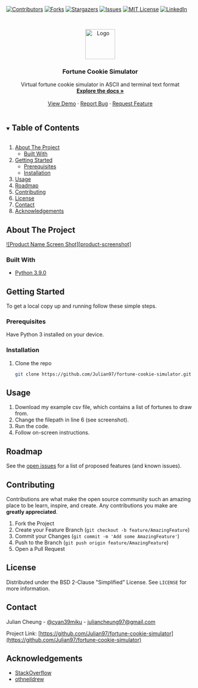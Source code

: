<!--
*** Thanks for checking out the Best-README-Template. If you have a suggestion
*** that would make this better, please fork the repo and create a pull request
*** or simply open an issue with the tag "enhancement".
*** Thanks again! Now go create something AMAZING! :D
***
***
***
*** To avoid retyping too much info. Do a search and replace for the following:
*** github_username, repo_name, twitter_handle, email, project_title, project_description
-->



<!-- PROJECT SHIELDS -->
<!--
*** I'm using markdown "reference style" links for readability.
*** Reference links are enclosed in brackets [ ] instead of parentheses ( ).
*** See the bottom of this document for the declaration of the reference variables
*** for contributors-url, forks-url, etc. This is an optional, concise syntax you may use.
*** https://www.markdownguide.org/basic-syntax/#reference-style-links
-->
[![Contributors][contributors-shield]][contributors-url]
[![Forks][forks-shield]][forks-url]
[![Stargazers][stars-shield]][stars-url]
[![Issues][issues-shield]][issues-url]
[![MIT License][license-shield]][license-url]
[![LinkedIn][linkedin-shield]][linkedin-url]



<!-- PROJECT LOGO -->
<br />
<p align="center">
  <a href="https://github.com/Julian97/fortune-cookie-simulator">
    <img src="images/logo.png" alt="Logo" width="80" height="80">
  </a>

  <h3 align="center">Fortune Cookie Simulator</h3>

  <p align="center">
    Virtual fortune cookie simulator in ASCII and terminal text format
    <br />
    <a href="https://github.com/Julian97/fortune-cookie-simulator"><strong>Explore the docs »</strong></a>
    <br />
    <br />
    <a href="https://github.com/Julian97/fortune-cookie-simulator">View Demo</a>
    ·
    <a href="https://github.com/Julian97/fortune-cookie-simulator/issues">Report Bug</a>
    ·
    <a href="https://github.com/Julian97/fortune-cookie-simulator/issues">Request Feature</a>
  </p>
</p>



<!-- TABLE OF CONTENTS -->
<details open="open">
  <summary><h2 style="display: inline-block">Table of Contents</h2></summary>
  <ol>
    <li>
      <a href="#about-the-project">About The Project</a>
      <ul>
        <li><a href="#built-with">Built With</a></li>
      </ul>
    </li>
    <li>
      <a href="#getting-started">Getting Started</a>
      <ul>
        <li><a href="#prerequisites">Prerequisites</a></li>
        <li><a href="#installation">Installation</a></li>
      </ul>
    </li>
    <li><a href="#usage">Usage</a></li>
    <li><a href="#roadmap">Roadmap</a></li>
    <li><a href="#contributing">Contributing</a></li>
    <li><a href="#license">License</a></li>
    <li><a href="#contact">Contact</a></li>
    <li><a href="#acknowledgements">Acknowledgements</a></li>
  </ol>
</details>



<!-- ABOUT THE PROJECT -->
## About The Project

[![Product Name Screen Shot][product-screenshot]](https://example.com)


### Built With

* [Python 3.9.0](https://www.python.org/downloads/)



<!-- GETTING STARTED -->
## Getting Started

To get a local copy up and running follow these simple steps.

### Prerequisites

Have Python 3 installed on your device.

### Installation

1. Clone the repo
   ```sh
   git clone https://github.com/Julian97/fortune-cookie-simulator.git
   ```


<!-- USAGE EXAMPLES -->
## Usage

1. Download my example csv file, which contains a list of fortunes to draw from.
2. Change the filepath in line 6 (see screenshot).
3. Run the code.
4. Follow on-screen instructions.


<!-- ROADMAP -->
## Roadmap

See the [open issues](https://github.com/Julian97/fortune-cookie-simulator/issues) for a list of proposed features (and known issues).



<!-- CONTRIBUTING -->
## Contributing

Contributions are what make the open source community such an amazing place to be learn, inspire, and create. Any contributions you make are **greatly appreciated**.

1. Fork the Project
2. Create your Feature Branch (`git checkout -b feature/AmazingFeature`)
3. Commit your Changes (`git commit -m 'Add some AmazingFeature'`)
4. Push to the Branch (`git push origin feature/AmazingFeature`)
5. Open a Pull Request



<!-- LICENSE -->
## License

Distributed under the BSD 2-Clause "Simplified" License. See `LICENSE` for more information.



<!-- CONTACT -->
## Contact

Julian Cheung - [@cyan39miku](https://www.instagram.com/cyan39miku/) - juliancheung97@gmail.com

Project Link: [https://github.com/Julian97/fortune-cookie-simulator](https://github.com/Julian97/fortune-cookie-simulator)



<!-- ACKNOWLEDGEMENTS -->
## Acknowledgements

* [StackOverflow](https://stackoverflow.com/)
* [othneildrew](https://github.com/othneildrew/Best-README-Template)





<!-- MARKDOWN LINKS & IMAGES -->
<!-- https://www.markdownguide.org/basic-syntax/#reference-style-links -->
[contributors-shield]: https://img.shields.io/github/contributors/Julian97/repo.svg?style=for-the-badge
[contributors-url]: https://github.com/Julian97/repo/graphs/contributors
[forks-shield]: https://img.shields.io/github/forks/Julian97/repo.svg?style=for-the-badge
[forks-url]: https://github.com/Julian97/repo/network/members
[stars-shield]: https://img.shields.io/github/stars/Julian97/repo.svg?style=for-the-badge
[stars-url]: https://github.com/Julian97/repo/stargazers
[issues-shield]: https://img.shields.io/github/issues/Julian97/repo.svg?style=for-the-badge
[issues-url]: https://github.com/Julian97/repo/issues
[license-shield]: https://img.shields.io/github/license/Julian97/repo.svg?style=for-the-badge
[license-url]: https://github.com/Julian97/repo/blob/master/LICENSE.txt
[linkedin-shield]: https://img.shields.io/badge/-LinkedIn-black.svg?style=for-the-badge&logo=linkedin&colorB=555
[linkedin-url]: https://linkedin.com/in/Julian97
